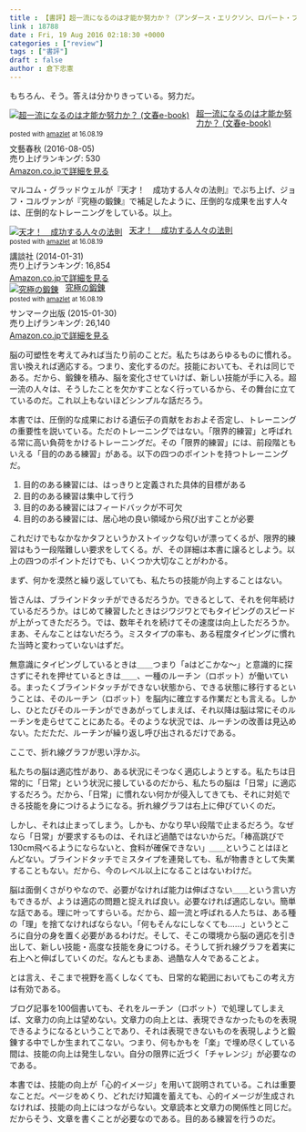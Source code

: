 ```yaml
---
title : 【書評】超一流になるのは才能か努力か？（アンダース・エリクソン、ロバート・プール）
link : 18788
date : Fri, 19 Aug 2016 02:18:30 +0000
categories : ["review"]
tags : ["書評"]
draft : false
author : 倉下忠憲
---
```


もちろん、そう。答えは分かりきっている。努力だ。

<div class="amazlet-box" style="margin-bottom:0px;"><div class="amazlet-image" style="float:left;margin:0px 12px 1px 0px;"><a href="http://www.amazon.co.jp/exec/obidos/ASIN/B01J9QIGF6/rashita1000-22/ref=nosim/" name="amazletlink" target="_blank"><img src="http://ecx.images-amazon.com/images/I/51iJwnneBqL._SL160_.jpg" alt="超一流になるのは才能か努力か？ (文春e-book)" style="border: none;" /></a></div><div class="amazlet-info" style="line-height:120%; margin-bottom: 10px"><div class="amazlet-name" style="margin-bottom:10px;line-height:120%"><a href="http://www.amazon.co.jp/exec/obidos/ASIN/B01J9QIGF6/rashita1000-22/ref=nosim/" name="amazletlink" target="_blank">超一流になるのは才能か努力か？ (文春e-book)</a><div class="amazlet-powered-date" style="font-size:80%;margin-top:5px;line-height:120%">posted with <a href="http://www.amazlet.com/" title="amazlet" target="_blank">amazlet</a> at 16.08.19</div></div><div class="amazlet-detail">文藝春秋 (2016-08-05)<br />売り上げランキング: 530<br /></div><div class="amazlet-sub-info" style="float: left;"><div class="amazlet-link" style="margin-top: 5px"><a href="http://www.amazon.co.jp/exec/obidos/ASIN/B01J9QIGF6/rashita1000-22/ref=nosim/" name="amazletlink" target="_blank">Amazon.co.jpで詳細を見る</a></div></div></div><div class="amazlet-footer" style="clear: left"></div></div>


マルコム・グラッドウェルが『天才！　成功する人々の法則』でぶち上げ、ジョフ・コルヴァンが『究極の鍛錬』で補足したように、圧倒的な成果を出す人々は、圧倒的なトレーニングをしている。以上。

<div class="amazlet-box" style="margin-bottom:0px;"><div class="amazlet-image" style="float:left;margin:0px 12px 1px 0px;"><a href="http://www.amazon.co.jp/exec/obidos/ASIN/B00I2K9F6U/rashita1000-22/ref=nosim/" name="amazletlink" target="_blank"><img src="http://ecx.images-amazon.com/images/I/41eisJfyL-L._SL160_.jpg" alt="天才！　成功する人々の法則" style="border: none;" /></a></div><div class="amazlet-info" style="line-height:120%; margin-bottom: 10px"><div class="amazlet-name" style="margin-bottom:10px;line-height:120%"><a href="http://www.amazon.co.jp/exec/obidos/ASIN/B00I2K9F6U/rashita1000-22/ref=nosim/" name="amazletlink" target="_blank">天才！　成功する人々の法則</a><div class="amazlet-powered-date" style="font-size:80%;margin-top:5px;line-height:120%">posted with <a href="http://www.amazlet.com/" title="amazlet" target="_blank">amazlet</a> at 16.08.19</div></div><div class="amazlet-detail">講談社 (2014-01-31)<br />売り上げランキング: 16,854<br /></div><div class="amazlet-sub-info" style="float: left;"><div class="amazlet-link" style="margin-top: 5px"><a href="http://www.amazon.co.jp/exec/obidos/ASIN/B00I2K9F6U/rashita1000-22/ref=nosim/" name="amazletlink" target="_blank">Amazon.co.jpで詳細を見る</a></div></div></div><div class="amazlet-footer" style="clear: left"></div></div>

<div class="amazlet-box" style="margin-bottom:0px;"><div class="amazlet-image" style="float:left;margin:0px 12px 1px 0px;"><a href="http://www.amazon.co.jp/exec/obidos/ASIN/B00SUN0NQ0/rashita1000-22/ref=nosim/" name="amazletlink" target="_blank"><img src="http://ecx.images-amazon.com/images/I/41E8WtPOTOL._SL160_.jpg" alt="究極の鍛錬" style="border: none;" /></a></div><div class="amazlet-info" style="line-height:120%; margin-bottom: 10px"><div class="amazlet-name" style="margin-bottom:10px;line-height:120%"><a href="http://www.amazon.co.jp/exec/obidos/ASIN/B00SUN0NQ0/rashita1000-22/ref=nosim/" name="amazletlink" target="_blank">究極の鍛錬</a><div class="amazlet-powered-date" style="font-size:80%;margin-top:5px;line-height:120%">posted with <a href="http://www.amazlet.com/" title="amazlet" target="_blank">amazlet</a> at 16.08.19</div></div><div class="amazlet-detail">サンマーク出版 (2015-01-30)<br />売り上げランキング: 26,140<br /></div><div class="amazlet-sub-info" style="float: left;"><div class="amazlet-link" style="margin-top: 5px"><a href="http://www.amazon.co.jp/exec/obidos/ASIN/B00SUN0NQ0/rashita1000-22/ref=nosim/" name="amazletlink" target="_blank">Amazon.co.jpで詳細を見る</a></div></div></div><div class="amazlet-footer" style="clear: left"></div></div>


脳の可塑性を考えてみれば当たり前のことだ。私たちはあらゆるものに慣れる。言い換えれば適応する。つまり、変化するのだ。技能においても、それは同じである。だから、鍛錬を積み、脳を変化させていけば、新しい技能が手に入る。超一流の人々は、そうしたことを欠かすことなく行っているから、その舞台に立てているのだ。これ以上もないほどシンプルな話だろう。

本書では、圧倒的な成果における遺伝子の貢献をおおよそ否定し、トレーニングの重要性を説いている。ただのトレーニングではない。「限界的練習」と呼ばれる常に高い負荷をかけるトレーニングだ。その「限界的練習」には、前段階ともいえる「目的のある練習」がある。以下の四つのポイントを持つトレーニングだ。

<ol>
<li>目的のある練習には、はっきりと定義された具体的目標がある</li>
<li>目的のある練習は集中して行う</li>
<li>目的のある練習にはフィードバックが不可欠</li>
<li>目的のある練習には、居心地の良い領域から飛び出すことが必要</li>
</ol>

これだけでもなかなかタフというかストイックな匂いが漂ってくるが、限界的練習はもう一段階難しい要求をしてくる。が、その詳細は本書に譲るとしよう。以上の四つのポイントだけでも、いくつか大切なことがわかる。

まず、何かを漠然と繰り返していても、私たちの技能が向上することはない。

皆さんは、ブラインドタッチができるだろうか。できるとして、それを何年続けているだろうか。はじめて練習したときはジワジワとでもタイピングのスピードが上がってきただろう。では、数年それを続けてその速度は向上しただろうか。まあ、そんなことはないだろう。ミスタイプの率も、ある程度タイピングに慣れた当時と変わっていないはずだ。

無意識にタイピングしているときは＿＿つまり「aはどこかな〜」と意識的に探さずにそれを押せているときは＿＿、一種のルーチン（ロボット）が働いている。まったくブラインドタッチができない状態から、できる状態に移行するということは、そのルーチン（ロボット）を脳内に確立する作業だとも言える。しかし、ひとたびそのルーチンができあがってしまえば、それ以降は脳は常にそのルーチンを走らせてことにあたる。そのような状況では、ルーチンの改善は見込めない。ただただ、ルーチンが繰り返し呼び出されるだけである。

ここで、折れ線グラフが思い浮かぶ。

私たちの脳は適応性があり、ある状況にそつなく適応しようとする。私たちは日常的に「日常」という状況に接しているのだから、私たちの脳は「日常」に適応するだろう。だから、「日常」に慣れない何かが侵入してきても、それに対処できる技能を身につけるようになる。折れ線グラフは右上に伸びていくのだ。

しかし、それは止まってしまう。しかも、かなり早い段階で止まるだろう。なぜなら「日常」が要求するものは、それほど過酷ではないからだ。「棒高跳びで130cm飛べるようにならないと、食料が確保できない」＿＿ということはほとんどない。ブラインドタッチでミスタイプを連発しても、私が物書きとして失業することもない。だから、今のレベル以上になることはないわけだ。

脳は面倒くさがりやなので、必要がなければ能力は伸ばさない＿＿という言い方もできるが、ようは適応の問題と捉えれば良い。必要なければ適応しない。簡単な話である。理に叶ってすらいる。だから、超一流と呼ばれる人たちは、ある種の「理」を捨てなければならない。「何もそんなにしなくても……」というところに自分の身を置く必要があるわけだ。そして、そこの環境から脳の適応を引き出して、新しい技能・高度な技能を身につける。そうして折れ線グラフを着実に右上へと伸ばしていくのだ。なんともまあ、過酷な人々であることよ。

とは言え、そこまで視野を高くしなくても、日常的な範囲においてもこの考え方は有効である。

ブログ記事を100個書いても、それをルーチン（ロボット）で処理してしまえば、文章力の向上は望めない。文章力の向上とは、表現できなかったものを表現できるようになるということであり、それは表現できないものを表現しようと鍛錬する中でしか生まれてこない。つまり、何もかもを「楽」で埋め尽くしている間は、技能の向上は発生しない。自分の限界に近づく「チャレンジ」が必要なのである。

本書では、技能の向上が「心的イメージ」を用いて説明されている。これは重要なことだ。ページをめくり、どれだけ知識を蓄えても、心的イメージが生成されなければ、技能の向上にはつながらない。文章読本と文章力の関係性と同じだ。だからそう、文章を書くことが必要なのである。目的ある練習を行うのだ。